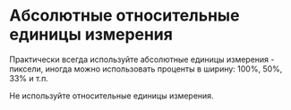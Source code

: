 # Абсолютные относительные единицы измерения
Практически всегда используйте абсолютные единицы измерения - пиксели, иногда можно использовать проценты в ширину: 100%, 50%, 33% и т.п.

Не используйте относительные единицы измерения.
